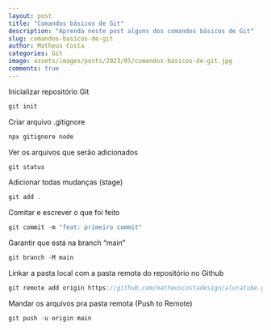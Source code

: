 ```yaml
---
layout: post
title: "Comandos básicos de Git"
description: "Aprenda neste post alguns dos comandos básicos de Git"
slug: comandos-basicos-de-git
author: Matheus Costa
categories: Git
image: assets/images/posts/2023/05/comandos-basicos-de-git.jpg
comments: true
---
```


Inicializar repositório Git

```jsx
git init
```

Criar arquivo .gitignore

```jsx
npx gitignore node
```

Ver os arquivos que serão adicionados

```jsx
git status
```

Adicionar todas mudanças (stage)

```jsx
git add .
```

Comitar e escrever o que foi feito

```jsx
git commit -m "feat: primeiro commit"
```

Garantir que está na branch “main”

```jsx
git branch -M main
```

Linkar a pasta local com a pasta remota do repositório no Github

```jsx
git remote add origin https://github.com/matheuscostadesign/aluratube.git
```

Mandar os arquivos pra pasta remota (Push to Remote)

```jsx
git push -u origin main
```
